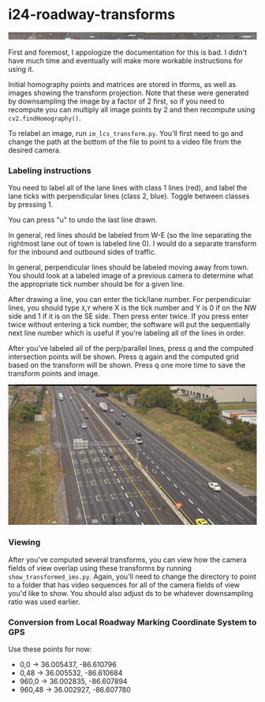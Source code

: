 # i24-roadway-transforms

![](combined.png)

First and foremost, I appologize the documentation for this is bad. I didn't have much time and eventually will make more workable instructions for using it. 

Initial homography points and matrices are stored in tforms, as well as images showing the transform projection. Note that these were generated by downsampling the image by a factor of 2 first, so if you need to recompute you can multiply all image points by 2 and then recompute using `cv2.findHomography()`.

To relabel an image, run `im_lcs_transform.py`. You'll first need to go and change the path at the bottom of the file to point to a video file from the desired camera.

### Labeling instructions
You need to label all of the lane lines with class 1 lines (red), and label the lane ticks with perpendicular lines (class 2, blue). Toggle between classes by pressing 1.

You can press "u" to undo the last line drawn.

In general, red lines should be labeled from W-E (so the line separating the rightmost lane out of town is labeled line 0). I would do a separate transform for the inbound and outbound sides of traffic.

In general, perpendicular lines should be labeled moving away from town. You should look at a labeled image of a previous camera to determine what the appropriate tick number should be for a given line.

After drawing a line, you can enter the tick/lane number. For perpendicular lines, you should type `X`,`Y` where X is the tick number and Y is 0 if on the NW side and 1 if it is on the SE side. Then press enter twice. If you press enter twice without entering a tick number, the software will put the sequentially next line number which is useful if you're labeling all of the lines in order.

After you've labeled all of the perp/parallel lines, press q and the computed intersection points will be shown. Press q again and the computed grid based on the transform will be shown. Press q one more time to save the transform points and image.

![](tform/p1c1_im_lmcs_transform_points.png)


### Viewing
After you've computed several transforms, you can view how the camera fields of view overlap using these transforms by running `show_transformed_ims.py`. Again, you'll need to change the directory to point to a folder that has video sequences for all of the camera fields of view you'd like to show. You should also adjust ds to be whatever downsampling ratio was used earlier.

### Conversion from Local Roadway Marking Coordinate System to GPS
Use these points for now:
- 0,0      ->   36.005437, -86.610796
- 0,48     ->   36.005532, -86.610684
- 960,0    ->   36.002835, -86.607894
- 960,48   ->   36.002927, -86.607780
